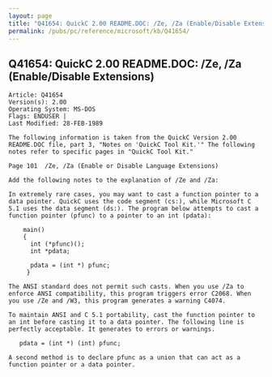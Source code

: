 ```yaml
---
layout: page
title: "Q41654: QuickC 2.00 README.DOC: /Ze, /Za (Enable/Disable Extensions)"
permalink: /pubs/pc/reference/microsoft/kb/Q41654/
---
```


## Q41654: QuickC 2.00 README.DOC: /Ze, /Za (Enable/Disable Extensions)

	Article: Q41654
	Version(s): 2.00
	Operating System: MS-DOS
	Flags: ENDUSER |
	Last Modified: 28-FEB-1989
	
	The following information is taken from the QuickC Version 2.00
	README.DOC file, part 3, "Notes on 'QuickC Tool Kit.'" The following
	notes refer to specific pages in "QuickC Tool Kit."
	
	Page 101  /Ze, /Za (Enable or Disable Language Extensions)
	
	Add the following notes to the explanation of /Ze and /Za:
	
	In extremely rare cases, you may want to cast a function pointer to a
	data pointer. QuickC uses the code segment (cs:), while Microsoft C
	5.1 uses the data segment (ds:). The program below attempts to cast a
	function pointer (pfunc) to a pointer to an int (pdata):
	
	    main()
	    {
	      int (*pfunc)();
	      int *pdata;
	
	      pdata = (int *) pfunc;
	     }
	
	The ANSI standard does not permit such casts. When you use /Za to
	enforce ANSI compatibility, this program triggers error C2068. When
	you use /Ze and /W3, this program generates a warning C4074.
	
	To maintain ANSI and C 5.1 portability, cast the function pointer to
	an int before casting it to a data pointer. The following line is
	perfectly acceptable. It generates to errors or warnings.
	
	   pdata = (int *) (int) pfunc;
	
	A second method is to declare pfunc as a union that can act as a
	function pointer or a data pointer.
